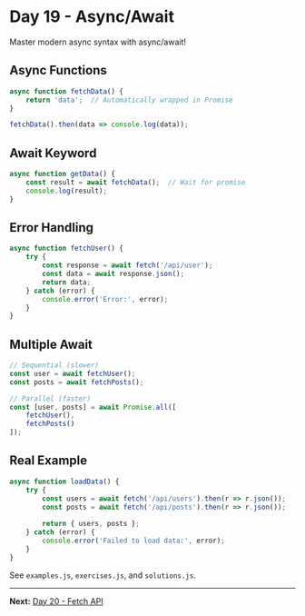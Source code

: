 # Day 19 - Async/Await

Master modern async syntax with async/await!

## Async Functions

```javascript
async function fetchData() {
    return 'data';  // Automatically wrapped in Promise
}

fetchData().then(data => console.log(data));
```

## Await Keyword

```javascript
async function getData() {
    const result = await fetchData();  // Wait for promise
    console.log(result);
}
```

## Error Handling

```javascript
async function fetchUser() {
    try {
        const response = await fetch('/api/user');
        const data = await response.json();
        return data;
    } catch (error) {
        console.error('Error:', error);
    }
}
```

## Multiple Await

```javascript
// Sequential (slower)
const user = await fetchUser();
const posts = await fetchPosts();

// Parallel (faster)
const [user, posts] = await Promise.all([
    fetchUser(),
    fetchPosts()
]);
```

## Real Example

```javascript
async function loadData() {
    try {
        const users = await fetch('/api/users').then(r => r.json());
        const posts = await fetch('/api/posts').then(r => r.json());
        
        return { users, posts };
    } catch (error) {
        console.error('Failed to load data:', error);
    }
}
```

See `examples.js`, `exercises.js`, and `solutions.js`.

---

**Next:** [Day 20 - Fetch API](../Day20_Fetch_API/README.md)
